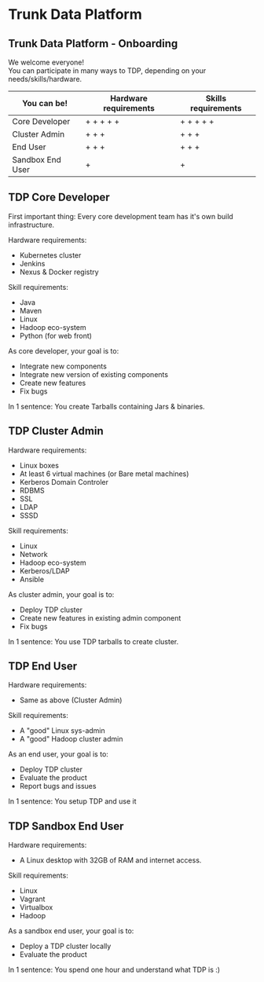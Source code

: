 # Trunk Data Platform

## Trunk Data Platform - Onboarding

We welcome everyone!\
You can participate in many ways to TDP, depending on your needs/skills/hardware.

| You can be!        | Hardware requirements | Skills requirements |
| -------------------|-----------------------|---------------------|
| Core Developer     | + + + + +             | + + + + +           |
| Cluster Admin      | + + +                 | + + +               |
| End User           | + + +                 | + + +               |
| Sandbox End User   | +                     | +                   |

## TDP Core Developer

First important thing:
Every core development team has it's own build infrastructure.

Hardware requirements:
- Kubernetes cluster
- Jenkins
- Nexus & Docker registry

Skill requirements:
- Java
- Maven
- Linux
- Hadoop eco-system
- Python (for web front)

As core developer, your goal is to:
- Integrate new components
- Integrate new version of existing components
- Create new features
- Fix bugs

In 1 sentence: You create Tarballs containing Jars & binaries.


## TDP Cluster Admin

Hardware requirements:
- Linux boxes
- At least 6 virtual machines (or Bare metal machines)
- Kerberos Domain Controler
- RDBMS
- SSL
- LDAP
- SSSD

Skill requirements:
- Linux
- Network
- Hadoop eco-system
- Kerberos/LDAP
- Ansible

As cluster admin, your goal is to:
- Deploy TDP cluster
- Create new features in existing admin component
- Fix bugs

In 1 sentence: You use TDP tarballs to create cluster.

## TDP End User

Hardware requirements:
- Same as above (Cluster Admin)

Skill requirements:
- A "good" Linux sys-admin
- A "good" Hadoop cluster admin

As an end user, your goal is to:
- Deploy TDP cluster
- Evaluate the product
- Report bugs and issues

In 1 sentence: You setup TDP and use it

## TDP Sandbox End User

Hardware requirements:
- A Linux desktop with 32GB of RAM and internet access.

Skill requirements:
- Linux
- Vagrant
- Virtualbox
- Hadoop

As a sandbox end user, your goal is to:
- Deploy a TDP cluster locally
- Evaluate the product

In 1 sentence: You spend one hour and understand what TDP is :)
